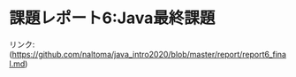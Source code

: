 # 課題レポート6:Java最終課題
リンク:(https://github.com/naltoma/java_intro2020/blob/master/report/report6_final.md)

